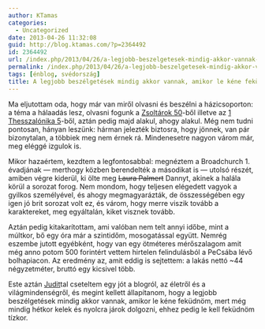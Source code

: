 ```yaml
---
author: KTamas
categories:
  - Uncategorized
date: 2013-04-26 11:32:08
guid: http://blog.ktamas.com/?p=2364492
id: 2364492
url: /index.php/2013/04/26/a-legjobb-beszelgetesek-mindig-akkor-vannak-amikor-le-kene-fekudnom-kedd/
permalink: /index.php/2013/04/26/a-legjobb-beszelgetesek-mindig-akkor-vannak-amikor-le-kene-fekudnom-kedd/
tags: [énblog, svédország]
title: A legjobb beszélgetések mindig akkor vannak, amikor le kéne feküdnöm kedd
---
```


Ma eljutottam oda, hogy már van miről olvasni és beszélni a házicsoporton: a téma a hálaadás lesz, olvasni fogunk a [Zsoltárok 50](http://bibliaolvaso.hu/ujforditas/zsolt/50)-ből illetve az [1 Thesszalónika 5](http://bibliaolvaso.hu/ujforditas/1thessz/5)-ből, aztán pedig majd alakul, ahogy alakul. Még nem tudni pontosan, hányan leszünk: hárman jelezték biztosra, hogy jönnek, van pár bizonytalan, a többiek meg nem érnek rá. Mindenesetre nagyon várom már, meg eléggé izgulok is.

Mikor hazaértem, kezdtem a legfontosabbal: megnéztem a Broadchurch 1. évadjának &#8212; merthogy közben berendelték a másodikat is &#8212; utolsó részét, amiben végre kiderül, ki ölte meg <del datetime="2013-04-25T09:29:34+00:00">Laura Palmert</del> Dannyt, akinek a halála körül a sorozat forog. Nem mondom, hogy teljesen elégedett vagyok a gyilkos személyével, és ahogy megmagyarázták, de összességében egy igen jó brit sorozat volt ez, és várom, hogy merre viszik tovább a karaktereket, meg egyáltalán, kiket visznek tovább.

Aztán pedig kitakarítottam, ami valóban nem telt annyi időbe, mint a múltkor, bő egy óra már a szintidőm, mosogatással együtt. Nemrég eszembe jutott egyébként, hogy van egy ötméteres mérőszalagom amit még anno potom 500 forintért vettem hirtelen felindulásból a PeCsába lévő bolhapiacon. Az eredmény az, amit eddig is sejtettem: a lakás nettó ~44 négyzetméter, bruttó egy kicsivel több.

Este aztán [Judit](http://mycreativeinspiration.wordpress.com/)tal cseteltem egy jót a blogról, az életről és a világmindenségről, és megint kellett állapítanom, hogy a legjobb beszélgetések mindig akkor vannak, amikor le kéne feküdnöm, mert még mindig hétkor kelek és nyolcra járok dolgozni, ehhez pedig le kell feküdnöm tízkor.
